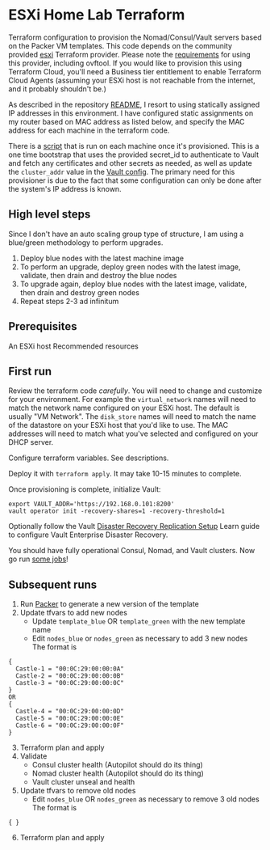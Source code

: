 # ESXi Home Lab Terraform

Terraform configuration to provision the Nomad/Consul/Vault servers based on the Packer VM templates. This code depends on the community provided [esxi](https://registry.terraform.io/providers/josenk/esxi/latest) Terraform provider. Please note the [requirements](https://github.com/josenk/terraform-provider-esxi#requirements) for using this provider, including ovftool. If you would like to provision this using Terraform Cloud, you'll need a Business tier entitlement to enable Terraform Cloud Agents (assuming your ESXi host is not reachable from the internet, and it probably shouldn't be.)

As described in the repository [README](../../README.md), I resort to using statically assigned IP addresses in this environment. I have configured static assignments on my router based on MAC address as listed below, and specify the MAC address for each machine in the terraform code.

There is a [script](./setup_castle.tpl) that is run on each machine once it's provisioned. This is a one time bootstrap that uses the provided secret_id to authenticate to Vault and fetch any certificates and other secrets as needed, as well as update the `cluster_addr` value in the [Vault config](../packer/castle/files/vault.hcl). The primary need for this provisioner is due to the fact that some configuration can only be done after the system's IP address is known. 

## High level steps
Since I don't have an auto scaling group type of structure, I am using a blue/green methodology to perform upgrades.
1. Deploy blue nodes with the latest machine image
2. To perform an upgrade, deploy green nodes with the latest image, validate, then drain and destroy the blue nodes
3. To upgrade again, deploy blue nodes with the latest image, validate, then drain and destroy green nodes
4. Repeat steps 2-3 ad infinitum

## Prerequisites
An ESXi host
Recommended resources

## First run
Review the terraform code *carefully*. You will need to change and customize for your environment. For example the `virtual_network` names will need to match the network name configured on your ESXi host. The default is usually "VM Network". The `disk_store` names will need to match the name of the datastore on your ESXi host that you'd like to use. The MAC addresses will need to match what you've selected and configured on your DHCP server.

Configure terraform variables. See descriptions.

Deploy it with `terraform apply`. It may take 10-15 minutes to complete.

Once provisioning is complete, initialize Vault:
```
export VAULT_ADDR='https://192.168.0.101:8200'
vault operator init -recovery-shares=1 -recovery-threshold=1
```

Optionally follow the Vault [Disaster Recovery Replication Setup](https://learn.hashicorp.com/tutorials/vault/disaster-recovery) Learn guide to configure Vault Enterprise Disaster Recovery.

You should have fully operational Consul, Nomad, and Vault clusters. Now go run [some jobs](../../nomad-jobs)!

## Subsequent runs
1. Run [Packer](../packer) to generate a new version of the template
2. Update tfvars to add new nodes
     * Update `template_blue` OR `template_green` with the new template name
     * Edit `nodes_blue` or `nodes_green` as necessary to add 3 new nodes
          The format is 
```
{
  Castle-1 = "00:0C:29:00:00:0A"
  Castle-2 = "00:0C:29:00:00:0B"
  Castle-3 = "00:0C:29:00:00:0C"
}
OR
{
  Castle-4 = "00:0C:29:00:00:0D"
  Castle-5 = "00:0C:29:00:00:0E"
  Castle-6 = "00:0C:29:00:00:0F"
}
```
3. Terraform plan and apply
4. Validate
     * Consul cluster health (Autopilot should do its thing)
     * Nomad cluster health (Autopilot should do its thing)
     * Vault cluster unseal and health
5. Update tfvars to remove old nodes
     * Edit `nodes_blue` OR `nodes_green` as necessary to remove 3 old nodes
          The format is
```
{ }
```
6. Terraform plan and apply
